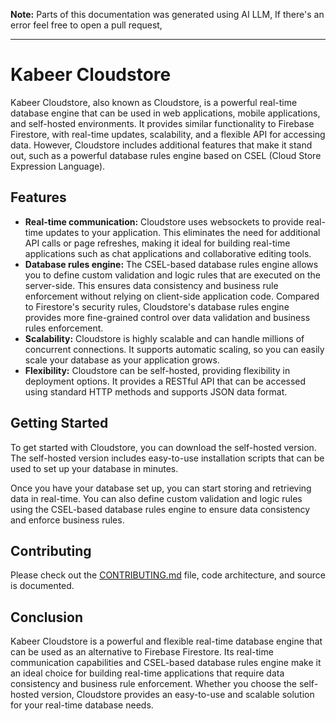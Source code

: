 <b>Note:</b>
Parts of this documentation was generated using AI LLM, If there's an error feel free to open a pull request,

---

# Kabeer Cloudstore

Kabeer Cloudstore, also known as Cloudstore, is a powerful real-time database engine that can be used in web applications, mobile applications, and self-hosted environments. It provides similar functionality to Firebase Firestore, with real-time updates, scalability, and a flexible API for accessing data. However, Cloudstore includes additional features that make it stand out, such as a powerful database rules engine based on CSEL (Cloud Store Expression Language).

## Features

- **Real-time communication:** Cloudstore uses websockets to provide real-time updates to your application. This eliminates the need for additional API calls or page refreshes, making it ideal for building real-time applications such as chat applications and collaborative editing tools.
- **Database rules engine:** The CSEL-based database rules engine allows you to define custom validation and logic rules that are executed on the server-side. This ensures data consistency and business rule enforcement without relying on client-side application code. Compared to Firestore's security rules, Cloudstore's database rules engine provides more fine-grained control over data validation and business rules enforcement.
- **Scalability:** Cloudstore is highly scalable and can handle millions of concurrent connections. It supports automatic scaling, so you can easily scale your database as your application grows.
- **Flexibility:** Cloudstore can be self-hosted, providing flexibility in deployment options. It provides a RESTful API that can be accessed using standard HTTP methods and supports JSON data format.

## Getting Started

To get started with Cloudstore, you can download the self-hosted version. The self-hosted version includes easy-to-use installation scripts that can be used to set up your database in minutes.

Once you have your database set up, you can start storing and retrieving data in real-time. You can also define custom validation and logic rules using the CSEL-based database rules engine to ensure data consistency and enforce business rules.

## Contributing

Please check out the <a href="./CONTRIBUTING.md">CONTRIBUTING.md</a> file, code architecture, and source is documented.

## Conclusion

Kabeer Cloudstore is a powerful and flexible real-time database engine that can be used as an alternative to Firebase Firestore. Its real-time communication capabilities and CSEL-based database rules engine make it an ideal choice for building real-time applications that require data consistency and business rule enforcement. Whether you choose the self-hosted version, Cloudstore provides an easy-to-use and scalable solution for your real-time database needs.
